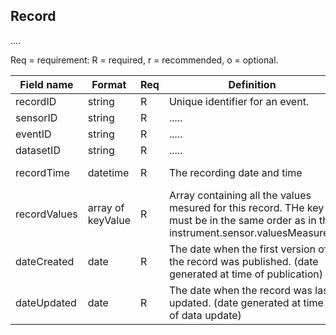 ## Record

.... 

Req = requirement: R = required, r = recommended, o = optional.

| Field name | Format | Req | Definition | Example | Reference |
| ---------- | ------ | --- | ---------- | ------- | --------- |
| recordID | string | R | Unique identifier for an event. | ..... | |
| sensorID | string | R | ..... | ..... | |
| eventID | string | R | ..... | ..... | |
| datasetID | string | R | ..... | ..... | |
| recordTime | datetime | R | The recording date and time | 2009-05-21T12:00:00Z | |
| recordValues | array of keyValue | R | Array containing all the values mesured for this record. THe key must be in the same order as in the instrument.sensor.valuesMeasured | |
| dateCreated | date | R | The date when the first version of the record was published. (date generated at time of publication) |  |
| dateUpdated | date | R | The date when the record was last updated. (date generated at time of data update) |  |
